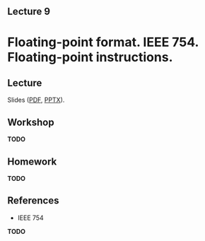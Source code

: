 Lecture 9
---

# Floating-point format. IEEE 754. Floating-point instructions.

## Lecture

Slides ([PDF](CA_Lecture_09.pdf), [PPTX](CA_Lecture_09.pptx)).

## Workshop

__TODO__

## Homework

__TODO__

## References

* IEEE 754 

__TODO__
